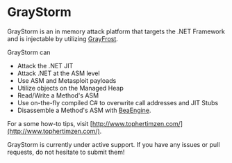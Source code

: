 # GrayStorm

GrayStorm is an in memory attack platform that targets the .NET Framework and is injectable by utilizing [GrayFrost](https://github.com/graykernel/GrayFrost "GrayFrost"). 

GrayStorm can 

- Attack the .NET JIT
- Attack .NET at the ASM level
- Use ASM and Metasploit payloads
- Utilize objects on the Managed Heap
- Read/Write a Method's ASM
- Use on-the-fly compiled C# to overwrite call addresses and JIT Stubs
- Disassemble a Method's ASM with [BeaEngine](http://www.beaengine.org/).

For a some how-to tips, visit [http://www.tophertimzen.com/](http://www.tophertimzen.com/).

 GrayStorm is currently under active support. If you have any issues or pull requests, do not hesitate to submit them!
 

